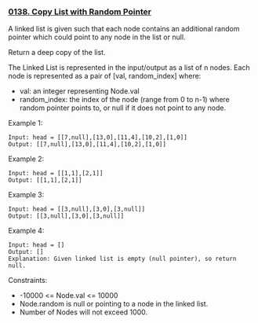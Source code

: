 ### [0138. Copy List with Random Pointer](https://leetcode.com/problems/copy-list-with-random-pointer/)

A linked list is given such that each node contains an additional random pointer which could point to any node in the list or null.

Return a deep copy of the list.

The Linked List is represented in the input/output as a list of n nodes. Each node is represented as a pair of [val, random_index] where:

- val: an integer representing Node.val
- random_index: the index of the node (range from 0 to n-1) where random pointer points to, or null if it does not point to any node.
 

Example 1:

    Input: head = [[7,null],[13,0],[11,4],[10,2],[1,0]]
    Output: [[7,null],[13,0],[11,4],[10,2],[1,0]]
    
Example 2:

    Input: head = [[1,1],[2,1]]
    Output: [[1,1],[2,1]]
    
Example 3:

    Input: head = [[3,null],[3,0],[3,null]]
    Output: [[3,null],[3,0],[3,null]]
    
Example 4:

    Input: head = []
    Output: []
    Explanation: Given linked list is empty (null pointer), so return null.
 
Constraints:

- -10000 <= Node.val <= 10000
- Node.random is null or pointing to a node in the linked list.
- Number of Nodes will not exceed 1000.
